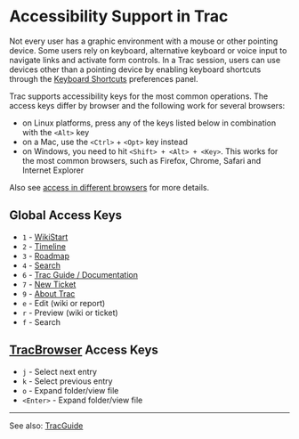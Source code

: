 # Accessibility Support in Trac



Not every user has a graphic environment with a mouse or other pointing device. Some users rely on keyboard, alternative keyboard or voice input to navigate links and activate form controls. In a Trac session, users can use devices other than a pointing device by enabling keyboard shortcuts through the [Keyboard Shortcuts](/trac/ghc/prefs/keybindings) preferences panel.



Trac supports accessibility keys for the most common operations. The access keys differ by browser and the following work for several browsers:


- on Linux platforms, press any of the keys listed below in combination with the `<Alt>` key
- on a Mac, use the `<Ctrl>` + `<Opt>` key instead
- on Windows, you need to hit `<Shift> + <Alt> + <Key>`. This works for the most common browsers, such as Firefox, Chrome, Safari and Internet Explorer


Also see [
access in different browsers](http://en.wikipedia.org/wiki/Access_key#Access_in_different_browsers) for more details.


## Global Access Keys


- `1` - [WikiStart](wiki-start)
- `2` - [Timeline](trac-timeline)
- `3` - [Roadmap](trac-roadmap)
- `4` - [Search](trac-search)
- `6` - [Trac Guide / Documentation](trac-guide)
- `7` - [New Ticket](trac-tickets)
- `9` - [About Trac](/trac/ghc/about)
- `e` - Edit (wiki or report)
- `r` - Preview (wiki or ticket)
- `f` - Search

## [TracBrowser](trac-browser) Access Keys


- `j` - Select next entry
- `k` - Select previous entry
- `o` - Expand folder/view file
- `<Enter>` - Expand folder/view file

---



See also: [TracGuide](trac-guide)


